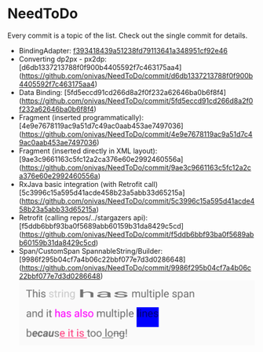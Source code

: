 # NeedToDo

Every commit is a topic of the list. 
Check out the single commit for details.

- BindingAdapter:                               [f393418439a51238fd79113641a348951cf92e46](https://github.com/onivas/NeedToDo/commit/f393418439a51238fd79113641a348951cf92e46)
- Converting dp2px - px2dp:                     [d6db1337213788f0f900b4405592f7c463175aa4] (https://github.com/onivas/NeedToDo/commit/d6db1337213788f0f900b4405592f7c463175aa4)
- Data Binding:                                 [5fd5eccd91cd266d8a2f0f232a62646ba0b6f8f4] (https://github.com/onivas/NeedToDo/commit/5fd5eccd91cd266d8a2f0f232a62646ba0b6f8f4)
- Fragment (inserted programmatically):         [4e9e7678119ac9a51d7c49ac0aab453ae7497036] (https://github.com/onivas/NeedToDo/commit/4e9e7678119ac9a51d7c49ac0aab453ae7497036)
- Fragment (inserted directly in XML layout):   [9ae3c9661163c5fc12a2ca376e60e2992460556a] (https://github.com/onivas/NeedToDo/commit/9ae3c9661163c5fc12a2ca376e60e2992460556a)
- RxJava basic integration (with Retrofit call) [5c3996c15a595d41acde458b23a5abb33d65215a] (https://github.com/onivas/NeedToDo/commit/5c3996c15a595d41acde458b23a5abb33d65215a)
- Retrofit (calling repos/../stargazers api):   [f5ddb6bbf93ba0f5689abb60159b31da8429c5cd] (https://github.com/onivas/NeedToDo/commit/f5ddb6bbf93ba0f5689abb60159b31da8429c5cd)
- Span/CustomSpan SpannableString/Builder:      [9986f295b04cf7a4b06c22bbf077e7d3d0286648] (https://github.com/onivas/NeedToDo/commit/9986f295b04cf7a4b06c22bbf077e7d3d0286648)
![alt text](https://github.com/onivas/NeedToDo/blob/master/span.png)
